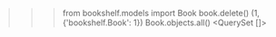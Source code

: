 >>> from bookshelf.models import Book
>>> book.delete()
(1, {'bookshelf.Book': 1})
>>> Book.objects.all()
<QuerySet []>
>>>
